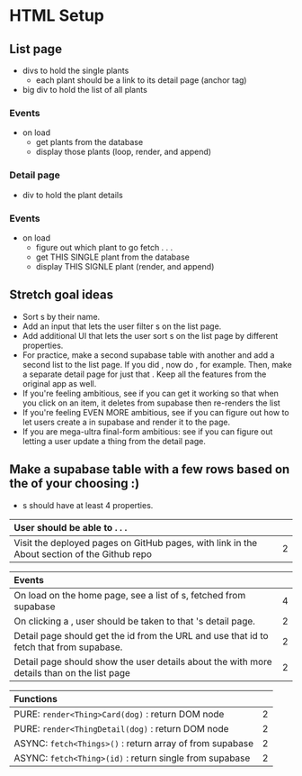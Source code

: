 # HTML Setup

## List page
- divs to hold the single plants
  - each plant should be a link to its detail page (anchor tag)
- big div to hold the list of all plants

### Events
- on load
  - get plants from the database
  - display those plants (loop, render, and append)

### Detail page
- div to hold the plant details

### Events
- on load
  - figure out which plant to go fetch . . .
  - get THIS SINGLE plant from the database
  - display THIS SIGNLE plant (render, and append)

## Stretch goal ideas
- Sort <thing>s by their name.
- Add an input that lets the user filter <thing>s on the list page.
- Add additional UI that lets the user sort <thing>s on the list page by different properties.
- For practice, make a second supabase table with another <thing> and add a second list to the list page. If you did <candies>, now do <candy-shops>, for example. Then, make a separate detail page for just that <thing>. Keep all the features from the original app as well.
- If you're feeling ambitious, see if you can get it working so that when you click on an item, it deletes from supabase then re-renders the list
- If you're feeling EVEN MORE ambitious, see if you can figure out how to let users create a <thing> in supabase and render it to the page.
- If you are mega-ultra final-form ambitious: see if you can figure out letting a user update a thing from the detail page.

## Make a supabase table with a few rows based on the <thing> of your choosing :)
  - <thing>s should have at least 4 properties.

| User should be able to . . .                                                         |             |
| :----------------------------------------------------------------------------------- | ----------: |
| Visit the deployed pages on GitHub pages, with link in the About section of the Github repo|        2 |


| Events                                                                                |             |
| :----------------------------------------------------------------------------------- | ----------: |
| On load on the home page, see a list of <thing>s, fetched from supabase                               |        4 |
| On clicking a <thing>, user should be taken to that <thing>'s detail page.  | 2 |
| Detail page should get the id from the URL and use that id to fetch that <thing> from supabase.                                      |        2 |
| Detail page should show the user details about the <thing> with more details than on the list page|     2 |

| Functions                                                                                |             |
| :----------------------------------------------------------------------------------- | ----------: |
| PURE: `render<Thing>Card(dog)` : return DOM node |2|
| PURE: `render<ThingDetail(dog)` : return DOM node |2|
| ASYNC: `fetch<Things>()` : return array of <things> from supabase |2|
| ASYNC: `fetch<Thing>(id)` : return single <thing> from supabase |2|
